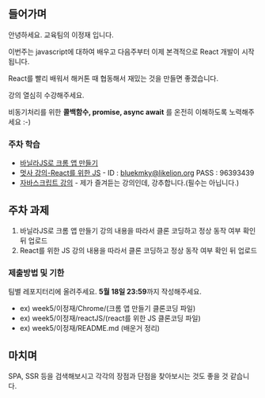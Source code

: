 ## 들어가며
안녕하세요. 교육팀의 이정재 입니다.

이번주는 javascript에 대하여 배우고 다음주부터 이제 본격적으로 React 개발이 시작됩니다. 

React를 빨리 배워서 해커톤 때 협동해서 재밌는 것을 만들면 좋겠습니다.

강의 열심히 수강해주세요.

비동기처리를 위한 **콜백함수, promise, async await** 를 온전히 이해하도록 노력해주세요 :-)

### 주차 학습
- [바닐라JS로 크롬 앱 만들기](https://nomadcoders.co/javascript-for-beginners)
- [멋사 강의-React를 위한 JS](https://classlion.net/) - ID : bluekmky@likelion.org   PASS : 96393439 
- [자바스크립트 강의](https://www.youtube.com/watch?v=wcsVjmHrUQg&list=PLv2d7VI9OotTVOL4QmPfvJWPJvkmv6h-2) - 제가 즐겨듣는 강의인데, 강추합니다.(필수는 아닙니다.)

## 주차 과제
1. 바닐라JS로 크롬 앱 만들기 강의 내용을 따라서 클론 코딩하고 정상 동작 여부 확인 뒤 업로드
2. React를 위한 JS 강의 내용을 따라서 클론 코딩하고 정상 동작 여부 확인 뒤 업로드

### 제출방법 및 기한
팀별 레포지터리에 올려주세요.
**5월 18일 23:59**까지 작성해주세요.
- ex) week5/이정재/Chrome/(크롬 앱 만들기 클론코딩 파일)
- ex) week5/이정재/reactJS/(react를 위한 JS 클론코딩 파일)
- ex) week5/이정재/README.md (배운거 정리)

## 마치며
SPA, SSR 등을 검색해보시고 각각의 장점과 단점을 찾아보시는 것도 좋을 것 같습니다.
